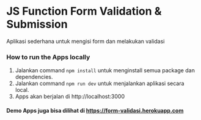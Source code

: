 # JS Function Form Validation & Submission

Aplikasi sederhana untuk mengisi form dan melakukan validasi

### How to run the Apps locally
1. Jalankan command `npm install` untuk menginstall semua package dan dependencies.
2. Jalankan command `npm run dev` untuk menjalankan aplikasi secara local.
3. Apps akan berjalan di http://localhost:3000

#### Demo Apps juga bisa dilihat di https://form-validasi.herokuapp.com
